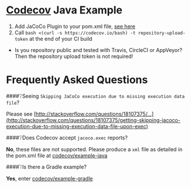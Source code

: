 [Codecov][0] Java Example
=========================

1. Add JaCoCo Plugin to your pom.xml file, [see here](https://github.com/codecov/example-java/blob/master/pom.xml#L38-L56)
2. Call `bash <(curl -s https://codecov.io/bash) -t repository-upload-token` at the end of your CI build
  - Is you repository public and tested with Travis, CircleCI or AppVeyor? Then the repository upload token is not required!


# Frequently Asked Questions

####❔Seeing `Skipping JaCoCo execution due to missing execution data file`?

Please see [http://stackoverflow.com/questions/18107375/...](http://stackoverflow.com/questions/18107375/getting-skipping-jacoco-execution-due-to-missing-execution-data-file-upon-exec)

####❔Does Codecov accept `jacoco.exec` reports?

**No**, these files are not supported. Please produce a `xml` file as detailed in the pom.xml file at [codecov/example-java][1]

####❔Is there a Gradle example?

**Yes**, enter [codecov/example-gradle][2]


[0]: https://codecov.io/
[1]: https://github.com/codecov/example-java
[2]: https://github.com/codecov/example-gradle
